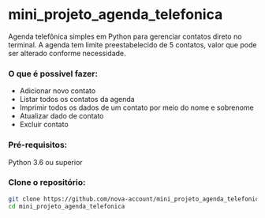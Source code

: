 # mini_projeto_agenda_telefonica

Agenda telefônica simples em Python para gerenciar contatos direto no terminal. A agenda tem limite preestabelecido de 5 contatos, valor que pode ser alterado conforme necessidade.

### O que é possivel fazer:
- Adicionar novo contato
- Listar todos os contatos da agenda
- Imprimir todos os dados de um contato por meio do nome e sobrenome
- Atualizar dado de contato
- Excluir contato

### Pré-requisitos:
Python 3.6 ou superior

### Clone o repositório:
```bash
git clone https://github.com/nova-account/mini_projeto_agenda_telefonica.git
cd mini_projeto_agenda_telefonica
